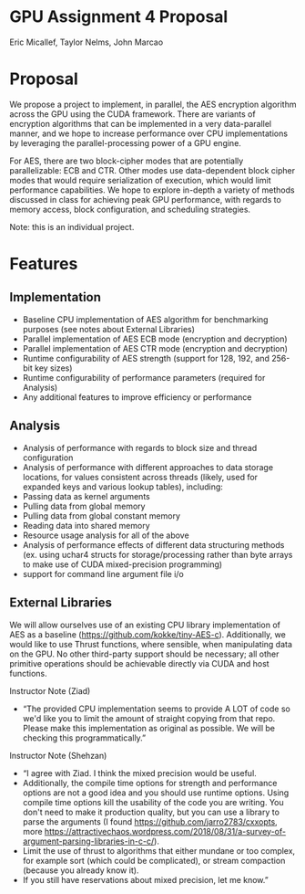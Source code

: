 # GPU Assignment 4 Proposal

Eric Micallef, Taylor Nelms, John Marcao

# Proposal

We propose a project to implement, in parallel, the AES encryption algorithm across the GPU using the CUDA framework. There are variants of encryption algorithms that can be implemented in a very data-parallel manner, and we hope to increase performance over CPU implementations by leveraging the parallel-processing power of a GPU engine.

For AES, there are two block-cipher modes that are potentially parallelizable: ECB and CTR. Other modes use data-dependent block cipher modes that would require serialization of execution, which would limit performance capabilities.
We hope to explore in-depth a variety of methods discussed in class for achieving peak GPU performance, with regards to memory access, block configuration, and scheduling strategies.

Note: this is an individual project.

# Features

## Implementation

* Baseline CPU implementation of AES algorithm for benchmarking purposes (see notes about External Libraries)
* Parallel implementation of AES ECB mode (encryption and decryption)
* Parallel implementation of AES CTR mode (encryption and decryption)
* Runtime configurability of AES strength (support for 128, 192, and 256-bit key sizes)
* Runtime configurability of performance parameters (required for Analysis)
* Any additional features to improve efficiency or performance

## Analysis

* Analysis of performance with regards to block size and thread configuration
* Analysis of performance with different approaches to data storage locations, for values consistent across threads (likely, used for expanded keys and various lookup tables), including:
* Passing data as kernel arguments
* Pulling data from global memory
* Pulling data from global constant memory
* Reading data into shared memory
* Resource usage analysis for all of the above
* Analysis of performance effects of different data structuring methods (ex. using uchar4 structs for storage/processing rather than byte arrays to make use of CUDA mixed-precision programming)
* support for command line argument file i/o


## External Libraries

We will allow ourselves use of an existing CPU library implementation of AES as a baseline (https://github.com/kokke/tiny-AES-c). Additionally, we would like to use Thrust functions, where sensible, when manipulating data on the GPU.
No other third-party support should be necessary; all other primitive operations should be achievable directly via CUDA and host functions.

Instructor Note (Ziad)
* “The provided CPU implementation seems to provide A LOT of code so we'd like you to limit the amount of straight copying from that repo. Please make this implementation as original as possible. We will be checking this programmatically.”

Instructor Note (Shehzan)
* “I agree with Ziad. I think the mixed precision would be useful.
* Additionally, the compile time options for strength and performance options are not a good idea and you should use runtime options.  Using compile time options kill the usability of the code you are writing. You don't need to make it production quality, but you can use a library to parse the arguments (I found https://github.com/jarro2783/cxxopts, more https://attractivechaos.wordpress.com/2018/08/31/a-survey-of-argument-parsing-libraries-in-c-c/).
* Limit the use of thrust to algorithms that either mundane or too complex, for example sort (which could be complicated), or stream compaction (because you already know it).
* If you still have reservations about mixed precision, let me know.”
